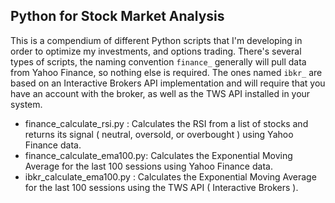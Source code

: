 ## Python for Stock Market Analysis

This is a compendium of different Python scripts that I'm developing in order to optimize my investments, and options trading. There's several types of scripts, the naming convention `finance_` generally will pull data from Yahoo Finance, so nothing else is required. The ones named `ibkr_` are based on an Interactive Brokers API implementation and will require that you have an account with the broker, as well as the TWS API installed in your system.

- finance_calculate_rsi.py : Calculates the RSI from a list of stocks and returns its signal ( neutral, oversold, or overbought ) using Yahoo Finance data.
- finance_calculate_ema100.py: Calculates the Exponential Moving Average for the last 100 sessions using Yahoo Finance data.
- ibkr_calculate_ema100.py : Calculates the Exponential Moving Average for the last 100 sessions using the TWS API ( Interactive Brokers ).